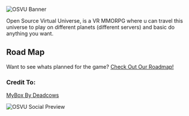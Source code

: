 ![OSVU Banner](https://imgur.com/jSxu49k.png "OSVU")

Open Source Virtual Universe, is a VR MMORPG where u can travel this universe to play on different planets (different servers) and basic do anything you want.

## Road Map
Want to see whats planned for the game? [Check Out Our Roadmap!](https://app.gitkraken.com/glo/board/XeTm5ecC6AAPsU5b "RoadMap")

### Credit To:
[MyBox By Deadcows](https://github.com/Deadcows/MyBox "MyBox")


![OSVU Social Preview](https://i.imgur.com/Zx20z0n.png "OSVU")
